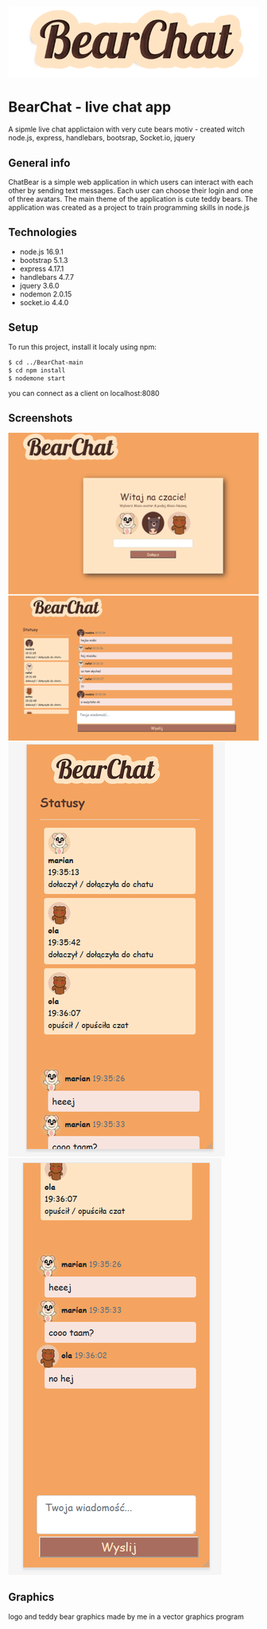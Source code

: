 ![logo](./public/images/logos/bearchat2.png)
# BearChat - live chat app
A sipmle live chat applictaion with very cute bears motiv - created witch node.js, express, handlebars, bootsrap, Socket.io, jquery

## General info
ChatBear is a simple web application in which users can interact with each other by sending text messages. Each user can choose their login and one of three avatars. The main theme of the application is cute teddy bears. The application was created as a project to train programming skills in node.js 

## Technologies
* node.js 16.9.1
* bootstrap 5.1.3
* express 4.17.1
* handlebars 4.7.7
* jquery 3.6.0
* nodemon 2.0.15
* socket.io 4.4.0

## Setup
To run this project, install it localy using npm:
```
$ cd ../BearChat-main
$ cd npm install
$ nodemone start

```
you can connect as a client on localhost:8080

## Screenshots
![screenshot11](./public/images/screenshots/screenshot1.png)
![screenshot11](./public/images/screenshots/screenshot2.png)
![screenshot11](./public/images/screenshots/screenshot3.png)
![screenshot11](./public/images/screenshots/screenshot4.png)

## Graphics
logo and teddy bear graphics made by me in a vector graphics program

